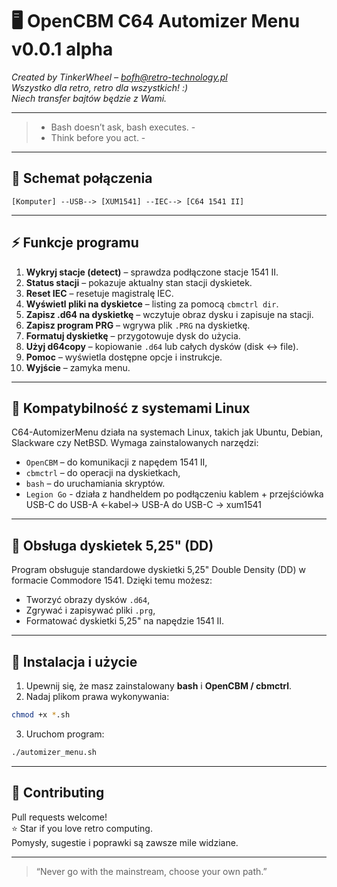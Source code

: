 # 🖥️ OpenCBM C64 Automizer Menu v0.0.1 alpha

*Created by TinkerWheel – bofh@retro-technology.pl*  
*Wszystko dla retro, retro dla wszystkich! :)*  
*Niech transfer bajtów będzie z Wami.*

---

> - Bash doesn’t ask, bash executes. -  
> - Think before you act. -  

---

## 🔗 Schemat połączenia

```
[Komputer] --USB--> [XUM1541] --IEC--> [C64 1541 II]
```

---

## ⚡ Funkcje programu

1. **Wykryj stacje (detect)** – sprawdza podłączone stacje 1541 II.  
2. **Status stacji** – pokazuje aktualny stan stacji dyskietek.  
3. **Reset IEC** – resetuje magistralę IEC.  
4. **Wyświetl pliki na dyskietce** – listing za pomocą `cbmctrl dir`.  
5. **Zapisz .d64 na dyskietkę** – wczytuje obraz dysku i zapisuje na stacji.  
6. **Zapisz program PRG** – wgrywa plik `.PRG` na dyskietkę.  
7. **Formatuj dyskietkę** – przygotowuje dysk do użycia.  
8. **Użyj d64copy** – kopiowanie `.d64` lub całych dysków (disk ↔ file).  
9. **Pomoc** – wyświetla dostępne opcje i instrukcje.
0. **Wyjście** – zamyka menu.

---

## 🐧 Kompatybilność z systemami Linux

C64-AutomizerMenu działa na systemach Linux, takich jak Ubuntu, Debian, Slackware czy NetBSD. Wymaga zainstalowanych narzędzi:

- `OpenCBM` – do komunikacji z napędem 1541 II,
- `cbmctrl` – do operacji na dyskietkach,
- `bash` – do uruchamiania skryptów.
- `Legion Go` - działa z handheldem po podłączeniu kablem + przejściówka USB-C do USB-A <-kabel-> USB-A do USB-C -> xum1541
---

## 💾 Obsługa dyskietek 5,25" (DD)

Program obsługuje standardowe dyskietki 5,25" Double Density (DD) w formacie Commodore 1541. Dzięki temu możesz:

- Tworzyć obrazy dysków `.d64`,
- Zgrywać i zapisywać pliki `.prg`,
- Formatować dyskietki 5,25" na napędzie 1541 II.

---

## 🚀 Instalacja i użycie

1. Upewnij się, że masz zainstalowany **bash** i **OpenCBM / cbmctrl**.  
2. Nadaj plikom prawa wykonywania:
```bash
chmod +x *.sh
```
3. Uruchom program:
```bash
./automizer_menu.sh
```

---

## 🤝 Contributing

Pull requests welcome!  
⭐ Star if you love retro computing.  
Pomysły, sugestie i poprawki są zawsze mile widziane.

---

> “Never go with the mainstream, choose your own path.”

